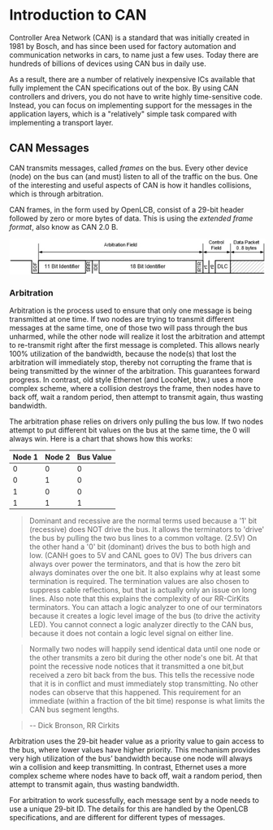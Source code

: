 # Introduction to CAN

Controller Area Network (CAN) is a standard that was initially created in 1981 by Bosch, and has since been used for factory automation and communication networks in cars, to name just a few uses. Today there are hundreds of billions of devices using CAN bus in daily use. 

As a result, there are a number of relatively inexpensive ICs available that fully implement the CAN specifications out of the box. By using CAN controllers and drivers, you do not have to write highly time-sensitive code. Instead, you can focus on implementing support for the messages in the application layers, which is a "relatively" simple task compared with implementing a transport layer.

## CAN Messages

CAN transmits messages, called _frames_ on the bus. Every other device (node) on the bus can (and must) listen to all of the traffic on the bus. One of the interesting and useful aspects of CAN is how it handles collisions, which is through arbitration.

CAN frames, in the form used by OpenLCB, consist of a 29-bit header followed by zero or more bytes of data. This is using the _extended frame format_, also know as CAN 2.0 B.

![CAN Format](images/can_bits.jpg)

### Arbitration

Arbitration is the process used to ensure that only one message is being transmitted at one time. If two nodes are trying to transmit different messages at the same time, one of those two will pass through the bus unharmed, while the other node will realize it lost the arbitration and attempt to re-transmit right after the first message is completed. This allows nearly 100% utilization of the bandwidth, because the node(s) that lost the arbitration will immediately stop, thereby not corrupting the frame that is being transmitted by the winner of the arbitration. This guarantees forward progress. In contrast, old style Ethernet (and LocoNet, btw.) uses a more complex scheme, where a collision destroys the frame, then nodes have to back off, wait a random period, then attempt to transmit again, thus wasting bandwidth.

The arbitration phase relies on drivers only pulling the bus low. If two nodes attempt to put different bit values on the bus at the same time, the 0 will always win. Here is a chart that shows how this works:

| Node 1    | Node 2    | Bus Value
| ------    | ------    | ---------
| 0         | 0         | 0
| 0         | 1         | 0
| 1         | 0         | 0
| 1         | 1         | 1

> Dominant and recessive are the normal terms used because a '1' bit (recessive) does NOT drive the bus. It allows the terminators to 'drive' the bus by pulling the two bus lines to a common voltage. (2.5V) On the other hand a '0' bit (dominant) drives the bus to both high and low. (CANH goes to 5V and CANL goes to 0V) The bus drivers can always over power the terminators, and that is how the zero bit always dominates over the one bit. It also explains why at least some termination is required. The termination values are also chosen to suppress cable reflections, but that is actually only an issue on long lines. Also note that this explains the complexity of our RR-CirKits terminators. You can attach a logic analyzer to one of our terminators because it creates a logic level image of the bus (to drive the activity LED). You cannot connect a logic analyzer directly to the CAN bus, because it does not contain a logic level signal on either line.

> Normally two nodes will happily send identical data until one node or the other transmits a zero bit during the other node's one bit. At that point the recessive node notices that it transmitted a one bit,but received a zero bit back from the bus. This tells the recessive node that it is in conflict and must immediately stop transmitting. No other nodes can observe that this happened. This requirement for an immediate (within a fraction of the bit time) response is what limits the CAN bus segment lengths.

> -- Dick Bronson, RR Cirkits

Arbitration uses the 29-bit header value as a priority value to gain access to the bus, where lower values have higher priority. This mechanism provides very high utilization of the bus’ bandwidth because one node will always win a collision and keep transmitting. In contrast, Ethernet uses a more complex scheme where nodes have to back off, wait a random period, then attempt to transmit again, thus wasting bandwidth.

For arbitration to work sucessfully, each message sent by a node needs to use a unique 29-bit ID. The details for this are handled by the OpenLCB specifications, and are different for different types of messages.